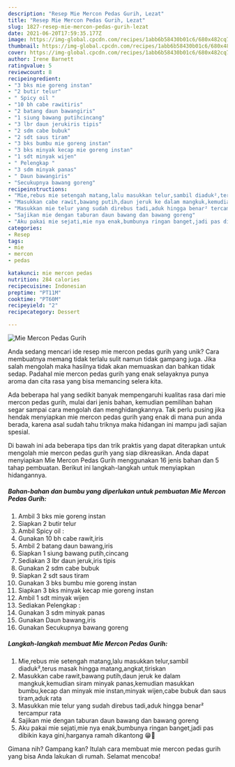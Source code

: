 ```yaml
---
description: "Resep Mie Mercon Pedas Gurih, Lezat"
title: "Resep Mie Mercon Pedas Gurih, Lezat"
slug: 1827-resep-mie-mercon-pedas-gurih-lezat
date: 2021-06-20T17:59:35.177Z
image: https://img-global.cpcdn.com/recipes/1abb6b58430b01c6/680x482cq70/mie-mercon-pedas-gurih-foto-resep-utama.jpg
thumbnail: https://img-global.cpcdn.com/recipes/1abb6b58430b01c6/680x482cq70/mie-mercon-pedas-gurih-foto-resep-utama.jpg
cover: https://img-global.cpcdn.com/recipes/1abb6b58430b01c6/680x482cq70/mie-mercon-pedas-gurih-foto-resep-utama.jpg
author: Irene Barnett
ratingvalue: 5
reviewcount: 8
recipeingredient:
- "3 bks mie goreng instan"
- "2 butir telur"
- " Spicy oil "
- "10 bh cabe rawitiris"
- "2 batang daun bawangiris"
- "1 siung bawang putihcincang"
- "3 lbr daun jerukiris tipis"
- "2 sdm cabe bubuk"
- "2 sdt saus tiram"
- "3 bks bumbu mie goreng instan"
- "3 bks minyak kecap mie goreng instan"
- "1 sdt minyak wijen"
- " Pelengkap "
- "3 sdm minyak panas"
- " Daun bawangiris"
- "Secukupnya bawang goreng"
recipeinstructions:
- "Mie,rebus mie setengah matang,lalu masukkan telur,sambil diaduk²,terus masak hingga matang,angkat,tiriskan"
- "Masukkan cabe rawit,bawang putih,daun jeruk ke dalam mangkuk,kemudian siram minyak panas,kemudian masukkan bumbu,kecap dan minyak mie instan,minyak wijen,cabe bubuk dan saus tiram,aduk rata"
- "Masukkan mie telur yang sudah direbus tadi,aduk hingga benar² tercampur rata"
- "Sajikan mie dengan taburan daun bawang dan bawang goreng"
- "Aku pakai mie sejati,mie nya enak,bumbunya ringan banget,jadi pas dibikin kaya gini,harganya ramah dikantong 😁🤭"
categories:
- Resep
tags:
- mie
- mercon
- pedas

katakunci: mie mercon pedas 
nutrition: 284 calories
recipecuisine: Indonesian
preptime: "PT11M"
cooktime: "PT60M"
recipeyield: "2"
recipecategory: Dessert

---
```



![Mie Mercon Pedas Gurih](https://img-global.cpcdn.com/recipes/1abb6b58430b01c6/680x482cq70/mie-mercon-pedas-gurih-foto-resep-utama.jpg)

Anda sedang mencari ide resep mie mercon pedas gurih yang unik? Cara membuatnya memang tidak terlalu sulit namun tidak gampang juga. Jika salah mengolah maka hasilnya tidak akan memuaskan dan bahkan tidak sedap. Padahal mie mercon pedas gurih yang enak selayaknya punya aroma dan cita rasa yang bisa memancing selera kita.



Ada beberapa hal yang sedikit banyak mempengaruhi kualitas rasa dari mie mercon pedas gurih, mulai dari jenis bahan, kemudian pemilihan bahan segar sampai cara mengolah dan menghidangkannya. Tak perlu pusing jika hendak menyiapkan mie mercon pedas gurih yang enak di mana pun anda berada, karena asal sudah tahu triknya maka hidangan ini mampu jadi sajian spesial.


Di bawah ini ada beberapa tips dan trik praktis yang dapat diterapkan untuk mengolah mie mercon pedas gurih yang siap dikreasikan. Anda dapat menyiapkan Mie Mercon Pedas Gurih menggunakan 16 jenis bahan dan 5 tahap pembuatan. Berikut ini langkah-langkah untuk menyiapkan hidangannya.

<!--inarticleads1-->

##### Bahan-bahan dan bumbu yang diperlukan untuk pembuatan Mie Mercon Pedas Gurih:

1. Ambil 3 bks mie goreng instan
1. Siapkan 2 butir telur
1. Ambil  Spicy oil :
1. Gunakan 10 bh cabe rawit,iris
1. Ambil 2 batang daun bawang,iris
1. Siapkan 1 siung bawang putih,cincang
1. Sediakan 3 lbr daun jeruk,iris tipis
1. Gunakan 2 sdm cabe bubuk
1. Siapkan 2 sdt saus tiram
1. Gunakan 3 bks bumbu mie goreng instan
1. Siapkan 3 bks minyak kecap mie goreng instan
1. Ambil 1 sdt minyak wijen
1. Sediakan  Pelengkap :
1. Gunakan 3 sdm minyak panas
1. Gunakan  Daun bawang,iris
1. Gunakan Secukupnya bawang goreng




<!--inarticleads2-->

##### Langkah-langkah membuat Mie Mercon Pedas Gurih:

1. Mie,rebus mie setengah matang,lalu masukkan telur,sambil diaduk²,terus masak hingga matang,angkat,tiriskan
1. Masukkan cabe rawit,bawang putih,daun jeruk ke dalam mangkuk,kemudian siram minyak panas,kemudian masukkan bumbu,kecap dan minyak mie instan,minyak wijen,cabe bubuk dan saus tiram,aduk rata
1. Masukkan mie telur yang sudah direbus tadi,aduk hingga benar² tercampur rata
1. Sajikan mie dengan taburan daun bawang dan bawang goreng
1. Aku pakai mie sejati,mie nya enak,bumbunya ringan banget,jadi pas dibikin kaya gini,harganya ramah dikantong 😁🤭




Gimana nih? Gampang kan? Itulah cara membuat mie mercon pedas gurih yang bisa Anda lakukan di rumah. Selamat mencoba!
